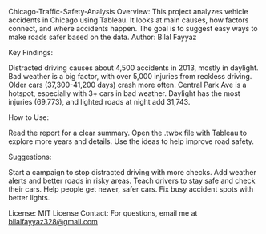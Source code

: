 Chicago-Traffic-Safety-Analysis
Overview:
This project analyzes vehicle accidents in Chicago using Tableau. It looks at main causes, how factors connect, and where accidents happen. The goal is to suggest easy ways to make roads safer based on the data.
Author:
Bilal Fayyaz


Key Findings:

Distracted driving causes about 4,500 accidents in 2013, mostly in daylight.
Bad weather is a big factor, with over 5,000 injuries from reckless driving.
Older cars (37,300-41,200 days) crash more often.
Central Park Ave is a hotspot, especially with 3+ cars in bad weather.
Daylight has the most injuries (69,773), and lighted roads at night add 31,743.

How to Use:

Read the report for a clear summary.
Open the .twbx file with Tableau to explore more years and details.
Use the ideas to help improve road safety.

Suggestions:

Start a campaign to stop distracted driving with more checks.
Add weather alerts and better roads in risky areas.
Teach drivers to stay safe and check their cars.
Help people get newer, safer cars.
Fix busy accident spots with better lights.

License:
MIT License 
Contact:
For questions, email me at bilalfayyaz328@gmail.com
